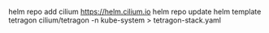 
helm repo add cilium https://helm.cilium.io
helm repo update
helm template tetragon cilium/tetragon -n kube-system > tetragon-stack.yaml

